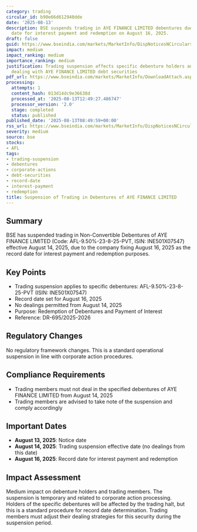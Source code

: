 ```yaml
---
category: trading
circular_id: b90e66d612940dde
date: '2025-08-13'
description: BSE suspends trading in AYE FINANCE LIMITED debentures due to record
  date for interest payment and redemption on August 16, 2025.
draft: false
guid: https://www.bseindia.com/markets/MarketInfo/DispNoticesNCirculars.aspx?Noticeid={E39E7D9D-B7A2-410C-AEF2-E414F017B14B}&noticeno=20250813-18&dt=08/13/2025&icount=18&totcount=46&flag=0
impact: medium
impact_ranking: medium
importance_ranking: medium
justification: Trading suspension affects specific debenture holders and trading members
  dealing with AYE FINANCE LIMITED debt securities
pdf_url: https://www.bseindia.com/markets/MarketInfo/DownloadAttach.aspx?id=20250813-18&attachedId=
processing:
  attempts: 1
  content_hash: 013d14dc9e36638d
  processed_at: '2025-08-13T12:49:27.486747'
  processor_version: '2.0'
  stage: completed
  status: published
published_date: '2025-08-13T08:49:59+00:00'
rss_url: https://www.bseindia.com/markets/MarketInfo/DispNoticesNCirculars.aspx?Noticeid={E39E7D9D-B7A2-410C-AEF2-E414F017B14B}&noticeno=20250813-18&dt=08/13/2025&icount=18&totcount=46&flag=0
severity: medium
source: bse
stocks:
- AFL
tags:
- trading-suspension
- debentures
- corporate-actions
- debt-securities
- record-date
- interest-payment
- redemption
title: Suspension of Trading in Debentures of AYE FINANCE LIMITED
---
```


## Summary

BSE has suspended trading in Non-Convertible Debentures of AYE FINANCE LIMITED (Code: AFL-9.50%-23-8-25-PVT, ISIN: INE501X07547) effective August 14, 2025, due to the company fixing August 16, 2025 as the record date for interest payment and redemption purposes.

## Key Points

- Trading suspension applies to specific debentures: AFL-9.50%-23-8-25-PVT (ISIN: INE501X07547)
- Record date set for August 16, 2025
- No dealings permitted from August 14, 2025
- Purpose: Redemption of Debentures and Payment of Interest
- Reference: DR-695/2025-2026

## Regulatory Changes

No regulatory framework changes. This is a standard operational suspension in line with corporate action procedures.

## Compliance Requirements

- Trading members must not deal in the specified debentures of AYE FINANCE LIMITED from August 14, 2025
- Trading members are advised to take note of the suspension and comply accordingly

## Important Dates

- **August 13, 2025**: Notice date
- **August 14, 2025**: Trading suspension effective date (no dealings from this date)
- **August 16, 2025**: Record date for interest payment and redemption

## Impact Assessment

Medium impact on debenture holders and trading members. The suspension is temporary and related to corporate action processing. Holders of the specific debentures will be affected by the trading halt, but this is a standard procedure for record date determination. Trading members must adjust their dealing strategies for this security during the suspension period.
